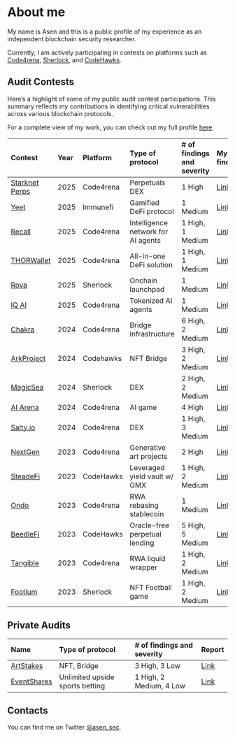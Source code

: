# About me

My name is Asen and this is a public profile of my experience as an independent blockchain security researcher.

Currently, I am actively participating in contests on platforms such as [Code4rena](https://code4rena.com/@0xAsen), [Sherlock](https://audits.sherlock.xyz/watson/0xAsen), and [CodeHawks](https://www.codehawks.com/profile/clk3vjbfh000kkx08mg4x5ug0).

## Audit Contests
Here’s a highlight of some of my public audit contest participations. This summary reflects my contributions in identifying critical vulnerabilities across various blockchain protocols. 

For a complete view of my work, you can check out my full profile [here](https://audits.sherlock.xyz/watson/0xAsen).

| Contest                                                                                                         | Year | Platform  | Type of protocol                                      | # of findings and severity | My findings                                                                                      | Language         | Rank |
| :-------------------------------------------------------------------------------------------------------------- | :--- | :-------- | :---------------------------------------------------- | :------------------------- | :------------------------------------------------------------------------------------------------ | :--------------- | :--- |
| [Starknet Perps](https://code4rena.com/audits/2025-03-starknet-perpetual)                                                       | 2025 | Code4rena  | Perpetuals DEX                                                   | 1 High          | [Link](https://github.com/asendz/Portfolio/blob/main/Security%20Reports/Code4rena/StarknetPerpetuals.md)         | Cairo         | -   |
| [Yeet](https://immunefi.com/audit-competition/audit-comp-yeet/leaderboard/#top)                                                       | 2025 | Immunefi  | Gamified DeFi protocol                                                   | 1 Medium           | [Link](https://github.com/asendz/Portfolio/blob/main/Security%20Reports/Immunefi/Yeet.md)         | Solidity         | 7   |
| [Recall](https://code4rena.com/audits/2025-02-recall)                                                       | 2025 | Code4rena  | Intelligence network for AI agents                                                   | 1 High, 1 Medium           | [Link](https://github.com/asendz/Portfolio/blob/main/Security%20Reports/Code4rena/Recall.md)         | Solidity & Rust        | 5   |
| [THORWallet](https://code4rena.com/audits/2025-02-thorwallet)                                                       | 2025 | Code4rena  | All-in-one DeFi solution                                                   | 1 High, 1 Medium           | [Link](https://github.com/asendz/Portfolio/blob/main/Security%20Reports/Code4rena/THORWallet.md)         | Solidity         | 8  |
| [Rova](https://audits.sherlock.xyz/contests/498)                                                       | 2025 | Sherlock  | Onchain launchpad                                                   | 1 Medium           | [Link](https://github.com/asendz/Portfolio/blob/main/Security%20Reports/Sherlock/Rova.md)         | Solidity         | 3   |
| [IQ AI](https://code4rena.com/audits/2025-01-iq-ai)                                                       | 2025 | Code4rena  | Tokenized AI agents                                                   | 1 Medium           | [Link](https://github.com/asendz/Portfolio/blob/main/Security%20Reports/Code4rena/IQ-AI.md)         | Solidity         | 4   |
| [Chakra](https://code4rena.com/audits/2024-08-chakra)                                                           | 2024 | Code4rena  | Bridge infrastructure                                 | 6 High, 2 Medium           | [Link](https://github.com/asendz/Portfolio/blob/main/Security%20Reports/Code4rena/Chakra.md)                                                                                           | Solidity & Cairo | 4    |
| [ArkProject](https://codehawks.cyfrin.io/c/2024-07-ark-project)                                                 | 2024 | Codehawks  | NFT Bridge                                            | 3 High, 2 Medium           | [Link](https://github.com/asendz/Portfolio/blob/main/Security%20Reports/CodeHawks/ArkProject.md) | Solidity & Cairo | 12   |
| [MagicSea](https://audits.sherlock.xyz/contests/437)                                                       | 2024 | Sherlock  | DEX                                                   | 2 High, 2 Medium           | [Link](https://github.com/asendz/Portfolio/blob/main/Security%20Reports/Sherlock/MagicSea.md)         | Solidity         | -   |
| [AI Arena](https://code4rena.com/audits/2024-02-ai-arena)                                                       | 2024 | Code4rena  | AI game                                                  | 4 High           | [Link](https://github.com/asendz/Portfolio/blob/main/Security%20Reports/Code4rena/AIArena.md)         | Solidity         | -   |
| [Salty.io](https://code4rena.com/audits/2024-01-saltyio)                                                       | 2024 | Code4rena  | DEX                                                   | 1 High, 3 Medium           | [Link](https://github.com/asendz/Portfolio/blob/main/Security%20Reports/Code4rena/Salty.md)         | Solidity         | 14   |
| [NextGen](https://code4rena.com/audits/2023-10-nextgen)                                                         | 2023 | Code4rena  | Generative art projects | 2 High                     | [Link](https://github.com/asendz/Portfolio/blob/main/Security%20Reports/Code4rena/NextGen.md)       | Solidity         | -    |
| [SteadeFi](https://www.codehawks.com/contests/clo38mm260001la08daw5cbuf)                                       | 2023 | CodeHawks  | Leveraged yield vault w/ GMX                          | 1 High, 2 Medium           | [Link](https://github.com/asendz/Portfolio/blob/main/Security%20Reports/CodeHawks/SteadeFi.md)      | Solidity         | -    |
| [Ondo](https://code4rena.com/contests/2023-09-ondo-finance)                                                    | 2023 | Code4rena  | RWA rebasing stablecoin                               | 1 Medium                   | [Link](https://github.com/asendz/Portfolio/blob/main/Security%20Reports/Code4rena/Ondo.md)          | Solidity         | 9    |
| [BeedleFi](https://www.codehawks.com/contests/clkbo1fa20009jr08nyyf9wbx)                                       | 2023 | CodeHawks | Oracle-free perpetual lending                         | 5 High, 5 Medium           | [Link](https://github.com/asendz/Portfolio/blob/main/Security%20Reports/CodeHawks/BeedleFi.md)      | Solidity         | -    |
| [Tangible](https://code4rena.com/contests/2023-08-tangible-caviar)                                             | 2023 | Code4rena  | RWA liquid wrapper                                    | 1 High, 2 Medium           | [Link](https://github.com/asendz/Portfolio/blob/main/Security%20Reports/Code4rena/Tangible.md)      | Solidity         | -    |
| [Footium](https://audits.sherlock.xyz/contests/71)                                                              | 2023 | Sherlock   | NFT Football game                                     | 1 High, 2 Medium           | [Link](https://github.com/asendz/Portfolio/blob/main/Security%20Reports/Sherlock/Footium.md)        | Solidity         | 11   |


## Private Audits

| Name                                                      | Type of protocol | # of findings and severity | Report                                                                                                 |
| :-------------------------------------------------------- | :--------------- | :------------------------- | :----------------------------------------------------------------------------------------------------- |
| [ArtStakes](https://github.com/owl11/ArtStakes/tree/main) | NFT, Bridge      | 3 High, 3 Low              | [Link](https://github.com/asendz/Portfolio/blob/main/Security%20Reports/Private%20audits/ArtStakes.md) |
| [EventShares]() | Unlimited upside sports betting     | 1 High, 2 Medium, 4 Low              | [Link](https://github.com/asendz/Portfolio/blob/main/Security%20Reports/Private%20audits/EventShares.md) |

## Contacts

You can find me on Twitter [@asen_sec](https://twitter.com/asen_sec).
